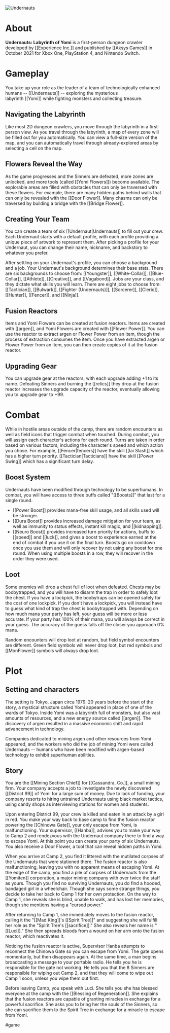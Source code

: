![Undernauts](https://static.wikia.nocookie.net/experience-inc/images/5/56/Undernauts_%28Logo%29.png)
# About
**Undernauts: Labyrinth of Yomi** is a first-person dungeon crawler developed by [[Experience Inc.]] and published by [[Aksys Games]] in October 2021 for Xbox One, PlayStation 4, and Nintendo Switch.
# Gameplay
You take up your role as the leader of a team of technologically enhanced humans -- [[Undernauts]] -- exploring the mysterious labyrinth [[Yomi]] while fighting monsters and collecting treasure.
## Navigating the Labyrinth
Like most 2D dungeon crawlers, you move through the labyrinth in a first-person view. As you travel through the labyrinth, a map of every zone will be filled out for you automatically. You can view a full-size version of the map, and you can automatically travel through already-explored areas by selecting a cell on the map.
## Flowers Reveal the Way
As the game progresses and the Sinners are defeated, more zones are unlocked, and more tools (called [[Yomi Flowers]]) become available. The explorable areas are filled with obstacles that can only be traversed with these flowers. For example, there are many hidden paths behind walls that can only be revealed with the [[Door Flower]]. Many chasms can only be traversed by building a bridge with the [[Bridge Flower]]. 
## Creating Your Team
You can create a team of six [[Undernaut|Undernauts]] to fill out your crew. Each Undernaut starts with a default profile, with each profile providing a unique piece of artwork to represent them. After picking a profile for your Undernaut, you can change their name, nickname, and backstory to whatever you prefer.

After settling on your Undernaut's profile, you can choose a background and a job. Your Undernaut's background determines their base stats. There are six backgrounds to choose from: [[Youngster]], [[White-Collar]], [[Blue-Collar]], [[Athlete]], [[Creative]], and [[Vagabond]]. Jobs are your class, and they dictate what skills you will learn. There are eight jobs to choose from: [[Tactician]], [[Bulwark]], [[Fighter (Undernauts)]], [[Sorcerer]], [[Cleric]], [[Hunter]], [[Fencer]], and [[Ninja]].
## Fusion Reactors
Items and Yomi Flowers can be created at fusion reactors. Items are created with [[argen]], and Yomi Flowers are created with [[Flower Power]]. You can use the reactor to extract argen or Flower Power from an item, though the process of extraction consumes the item. Once you have extracted argen or Flower Power from an item, you can then create copies of it at the fusion reactor.
## Upgrading Gear
You can upgrade gear at the reactors, with each upgrade adding +1 to its name. Defeating Sinners and burning the [[relics]] they drop at the fusion reactor increases the upgrade capacity of the reactor, eventually allowing you to upgrade gear to +99.
# Combat
While in hostile areas outside of the camp, there are random encounters as well as field icons that trigger combat when touched. During combat, you will assign each character's actions for each round. Turns are taken in order based on various factors, including the character's speed and which action you chose. For example, [[Fencer|fencers]] have the skill [[Iai Slash]] which has a higher turn priority. [[Tactician|Tacticians]] have the skill [[Power Swing]] which has a significant turn delay.
## Boost System
Undernauts have been modified through technology to be superhumans. In combat, you will have access to three buffs called "[[Boosts]]" that last for a single round.
* [[Power Boost]] provides mana-free skill usage, and all skills used will be stronger.
* [[Dura Boost]] provides increased damage mitigation for your team, as well as immunity to status effects, instant kill magic, and [[kidnapping]].
* [[Neuro Boost]] provides increased turn priority for actions, buffs to [[speed]] and [[luck]], and gives a boost to experience earned at the end of combat if you use it on the final turn.
Boosts go on cooldown once you use them and will only recover by not using any boost for one round. When using multiple boosts in a row, they will recover in the order they were used.

## Loot
Some enemies will drop a chest full of loot when defeated. Chests may be boobytrapped, and you will have to disarm the trap in order to safely loot the chest. If you have a lockpick, the boobytraps can be opened safely for the cost of one lockpick. If you don't have a lockpick, you will instead have to guess what kind of trap the chest is boobytrapped with. Depending on how much mana your party has left, your guess will be more or less accurate. If your party has 100% of their mana, you will always be correct in your guess. The accuracy of the guess falls off the closer you approach 0% mana.

Random encounters will drop loot at random, but field symbol encounters are different. Green field symbols will never drop loot, but red symbols and [[MonFlower]] symbols will always drop loot.

# Plot
## Setting and characters
The setting is Tokyo, Japan circa 1979. 20 years before the start of the story, a mystical structure called Yomi appeared in place of one of the wards of Tokyo. Inside Yomi was a labyrinth full of monsters, but also vast amounts of resources, and a new energy source called [[argen]]. The discovery of argen resulted in a massive economic shift and rapid advancement in technology.

Companies dedicated to mining argen and other resources from Yomi appeared, and the workers who did the job of mining Yomi were called Undernauts -- humans who have been modified with argen-based technology to exhibit superhuman abilities.
## Story
You are the [[Mining Section Chief]] for [[Cassandra, Co.]], a small mining firm. Your company accepts a job to investigate the newly discovered [[District 99]] of Yomi for a large sum of money. Due to lack of funding, your company resorts to hiring untrained Undernauts using black market tactics, using candy shops as interviewing stations for women and students.

Upon entering District 99, your crew is killed and eaten in an attack by a girl in red. You make your way back to base camp to find the fusion reactor powering the [[Chinowa Gate]], your only escape from Yomi, is malfunctioning. Your supervisor, [[Hanba]], advises you to make your way to Camp 2 and rendezvous with the Undernaut company there to find a way to escape Yomi. At this point you can create your party of six Undernauts. You also receive a Door Flower, a tool that can reveal hidden paths in Yomi.

When you arrive at Camp 2, you find it littered with the mutilated corpses of the Undernauts that were stationed there. The fusion reactor is also malfunctioning, leaving you with no apparent means of escaping Yomi. At the edge of the camp, you find a pile of corpses of Undernauts from the [[Yomiten]] corporation, a major mining company with over twice the staff as yours. Though you find no surviving Undernauts, you do find a hooded, bandaged girl in a wheelchair. Though she says some strange things, you decide to take her back to Camp 1 for her own protection. On the way to Camp 1, she reveals she is blind, unable to walk, and has lost her memories, though she mentions having a "cursed power."

After returning to Camp 1, she immediately moves to the fusion reactor, calling it the "[[Mad King]]'s [[Spirit Tree]]" and suggesting she will fulfill her role as the "Spirit Tree's [[sacrifice]]." She also reveals her name is "[[Luci]]." She then spreads bloods from a wound on her arm onto the fusion reactor, which reactivates it. 

Noticing the fusion reactor is active, Supervisor Hanba attempts to reconnect the Chinowa Gate so you can escape from Yomi. The gate opens momentarily, but then disappears again. At the same time, a man begins broadcasting a message to your portable radio. He tells you he is responsible for the gate not working. He tells you that the 8 Sinners are responsible for wiping out Camp 2, and that they will come to wipe out Camp 1 soon, unless you wipe them out first.

Before leaving Camp, you speak with Luci. She tells you she has blessed everyone at the camp with the [[Blessing of Regeneration]]. She explains that the fusion reactors are capable of granting miracles in exchange for a powerful sacrifice. She asks you to bring her the souls of the Sinners, so she can sacrifice them to the Spirit Tree in exchange for a miracle to escape from Yomi.

#game